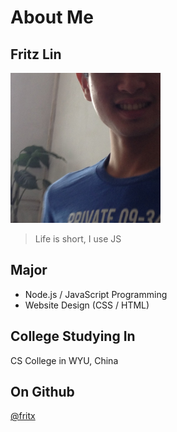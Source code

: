 # About Me

## Fritz Lin

<img alt="avatar" src="avatar.jpg" width="240">

> Life is short, I use JS

## Major

- Node.js / JavaScript Programming
- Website Design (CSS / HTML)

## College Studying In

CS College in WYU, China

## On Github

[@fritx](https://github.com/fritx)
